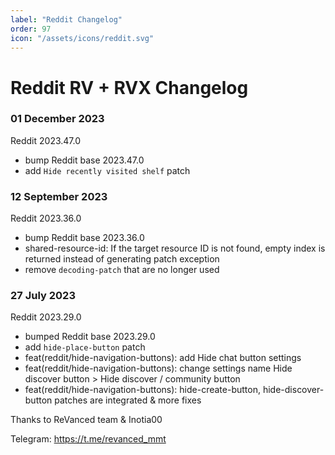 ```yaml
---
label: "Reddit Changelog"
order: 97
icon: "/assets/icons/reddit.svg"
---
```


# Reddit RV + RVX Changelog

### 01 December 2023
Reddit 2023.47.0
- bump Reddit base 2023.47.0
- add `Hide recently visited shelf` patch

### 12 September 2023
Reddit 2023.36.0
- bump Reddit base 2023.36.0
- shared-resource-id: If the target resource ID is not found, empty index is returned instead of generating patch exception
-  remove `decoding-patch` that are no longer used

### 27 July 2023
Reddit 2023.29.0
- bumped Reddit base 2023.29.0
- add `hide-place-button` patch
- feat(reddit/hide-navigation-buttons): add Hide chat button settings
- feat(reddit/hide-navigation-buttons): change settings name Hide discover button > Hide discover / community button
- feat(reddit/hide-navigation-buttons): hide-create-button, hide-discover-button patches are integrated
  & more fixes

Thanks to ReVanced team & Inotia00

Telegram: https://t.me/revanced_mmt
